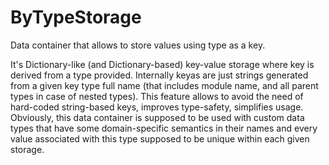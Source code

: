 # ByTypeStorage
Data container that allows to store values using type as a key.



It's Dictionary-like (and Dictionary-based) key-value storage where key is derived from a type provided. Internally keyas are just strings generated from a given key type full name (that includes module name, and all parent types in case of nested types). This feature allows to avoid the need of hard-coded string-based keys, improves type-safety, simplifies usage. Obviously, this data container is supposed to be used with custom data types that have some domain-specific semantics in their names and every value associated with this type supposed to be unique within each given storage.
